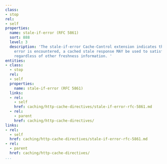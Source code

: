 ```yaml
---
class:
- stop
rel:
- self
properties:
  name: stale-if-error (RFC 5861)
  sort: 888
  level: 3
  description: 'The stale-if-error Cache-Control extension indicates that when an
    error is encountered, a cached stale response MAY be used to satisfy the request,
    regardless of other freshness information. '
entities:
- class:
  - stop
  rel:
  - self
  properties:
    name: stale-if-error (RFC 5861)
  links:
  - rel:
    - self
    href: caching/http-cache-directives/stale-if-error-rfc-5861.md
  - rel:
    - parent
    href: caching/http-cache-directives/
links:
- rel:
  - self
  href: caching/http-cache-directives/stale-if-error-rfc-5861.md
- rel:
  - parent
  href: caching/http-cache-directives/
...
```

